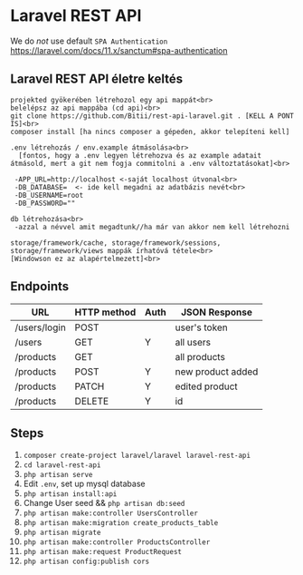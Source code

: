 # Laravel REST API

We do _not_ use default `SPA Authentication` https://laravel.com/docs/11.x/sanctum#spa-authentication


## Laravel REST API életre keltés
```
projekted gyökerében létrehozol egy api mappát<br>
belelépsz az api mappába (cd api)<br>
git clone https://github.com/Bitii/rest-api-laravel.git . [KELL A PONT IS]<br>
composer install [ha nincs composer a gépeden, akkor telepíteni kell]

.env létrehozás / env.example átmásolása<br>
  [fontos, hogy a .env legyen létrehozva és az example adatait átmásold, mert a git nem fogja commitolni a .env változtatásokat]<br>

 -APP_URL=http://localhost <-saját localhost útvonal<br>
 -DB_DATABASE=  <- ide kell megadni az adatbázis nevét<br>
 -DB_USERNAME=root
 -DB_PASSWORD=""

db létrehozása<br>
 -azzal a névvel amit megadtunk//ha már van akkor nem kell létrehozni

storage/framework/cache, storage/framework/sessions, storage/framework/views mappák írhatóvá tétele<br>
[Windowson ez az alapértelmezett]<br>
```

## Endpoints

| URL          | HTTP method | Auth | JSON Response     |
| ------------ | ----------- | ---- | ----------------- |
| /users/login | POST        |      | user's token      |
| /users       | GET         | Y    | all users         |
| /products    | GET         |      | all products      |
| /products    | POST        | Y    | new product added |
| /products    | PATCH       | Y    | edited product    |
| /products    | DELETE      | Y    | id                |

## Steps

1. `composer create-project laravel/laravel laravel-rest-api`
2. `cd laravel-rest-api`
3. `php artisan serve`
4. Edit `.env`, set up mysql database
5. `php artisan install:api`
6. Change User seed && `php artisan db:seed`
7. `php artisan make:controller UsersController`
8. `php artisan make:migration create_products_table`
9. `php artisan migrate`
10. `php artisan make:controller ProductsController`
11. `php artisan make:request ProductRequest`
12. `php artisan config:publish cors`